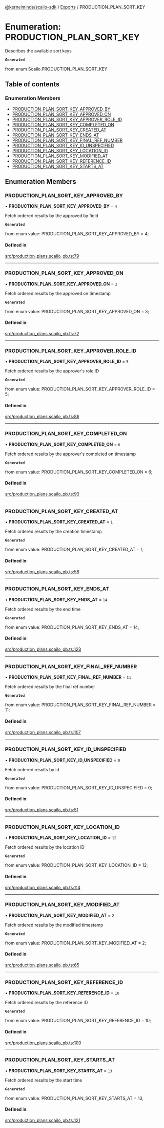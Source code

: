 [@kernelminds/scailo-sdk](../README.md) / [Exports](../modules.md) / PRODUCTION\_PLAN\_SORT\_KEY

# Enumeration: PRODUCTION\_PLAN\_SORT\_KEY

Describes the available sort keys

**`Generated`**

from enum Scailo.PRODUCTION_PLAN_SORT_KEY

## Table of contents

### Enumeration Members

- [PRODUCTION\_PLAN\_SORT\_KEY\_APPROVED\_BY](PRODUCTION_PLAN_SORT_KEY.md#production_plan_sort_key_approved_by)
- [PRODUCTION\_PLAN\_SORT\_KEY\_APPROVED\_ON](PRODUCTION_PLAN_SORT_KEY.md#production_plan_sort_key_approved_on)
- [PRODUCTION\_PLAN\_SORT\_KEY\_APPROVER\_ROLE\_ID](PRODUCTION_PLAN_SORT_KEY.md#production_plan_sort_key_approver_role_id)
- [PRODUCTION\_PLAN\_SORT\_KEY\_COMPLETED\_ON](PRODUCTION_PLAN_SORT_KEY.md#production_plan_sort_key_completed_on)
- [PRODUCTION\_PLAN\_SORT\_KEY\_CREATED\_AT](PRODUCTION_PLAN_SORT_KEY.md#production_plan_sort_key_created_at)
- [PRODUCTION\_PLAN\_SORT\_KEY\_ENDS\_AT](PRODUCTION_PLAN_SORT_KEY.md#production_plan_sort_key_ends_at)
- [PRODUCTION\_PLAN\_SORT\_KEY\_FINAL\_REF\_NUMBER](PRODUCTION_PLAN_SORT_KEY.md#production_plan_sort_key_final_ref_number)
- [PRODUCTION\_PLAN\_SORT\_KEY\_ID\_UNSPECIFIED](PRODUCTION_PLAN_SORT_KEY.md#production_plan_sort_key_id_unspecified)
- [PRODUCTION\_PLAN\_SORT\_KEY\_LOCATION\_ID](PRODUCTION_PLAN_SORT_KEY.md#production_plan_sort_key_location_id)
- [PRODUCTION\_PLAN\_SORT\_KEY\_MODIFIED\_AT](PRODUCTION_PLAN_SORT_KEY.md#production_plan_sort_key_modified_at)
- [PRODUCTION\_PLAN\_SORT\_KEY\_REFERENCE\_ID](PRODUCTION_PLAN_SORT_KEY.md#production_plan_sort_key_reference_id)
- [PRODUCTION\_PLAN\_SORT\_KEY\_STARTS\_AT](PRODUCTION_PLAN_SORT_KEY.md#production_plan_sort_key_starts_at)

## Enumeration Members

### PRODUCTION\_PLAN\_SORT\_KEY\_APPROVED\_BY

• **PRODUCTION\_PLAN\_SORT\_KEY\_APPROVED\_BY** = ``4``

Fetch ordered results by the approved by field

**`Generated`**

from enum value: PRODUCTION_PLAN_SORT_KEY_APPROVED_BY = 4;

#### Defined in

[src/production_plans.scailo_pb.ts:79](https://github.com/scailo/ts-sdk/blob/c10a36b57201dfa5903d4b53efa1e62aa6208936/src/production_plans.scailo_pb.ts#L79)

___

### PRODUCTION\_PLAN\_SORT\_KEY\_APPROVED\_ON

• **PRODUCTION\_PLAN\_SORT\_KEY\_APPROVED\_ON** = ``3``

Fetch ordered results by the approved on timestamp

**`Generated`**

from enum value: PRODUCTION_PLAN_SORT_KEY_APPROVED_ON = 3;

#### Defined in

[src/production_plans.scailo_pb.ts:72](https://github.com/scailo/ts-sdk/blob/c10a36b57201dfa5903d4b53efa1e62aa6208936/src/production_plans.scailo_pb.ts#L72)

___

### PRODUCTION\_PLAN\_SORT\_KEY\_APPROVER\_ROLE\_ID

• **PRODUCTION\_PLAN\_SORT\_KEY\_APPROVER\_ROLE\_ID** = ``5``

Fetch ordered results by the approver's role ID

**`Generated`**

from enum value: PRODUCTION_PLAN_SORT_KEY_APPROVER_ROLE_ID = 5;

#### Defined in

[src/production_plans.scailo_pb.ts:86](https://github.com/scailo/ts-sdk/blob/c10a36b57201dfa5903d4b53efa1e62aa6208936/src/production_plans.scailo_pb.ts#L86)

___

### PRODUCTION\_PLAN\_SORT\_KEY\_COMPLETED\_ON

• **PRODUCTION\_PLAN\_SORT\_KEY\_COMPLETED\_ON** = ``6``

Fetch ordered results by the approver's completed on timestamp

**`Generated`**

from enum value: PRODUCTION_PLAN_SORT_KEY_COMPLETED_ON = 6;

#### Defined in

[src/production_plans.scailo_pb.ts:93](https://github.com/scailo/ts-sdk/blob/c10a36b57201dfa5903d4b53efa1e62aa6208936/src/production_plans.scailo_pb.ts#L93)

___

### PRODUCTION\_PLAN\_SORT\_KEY\_CREATED\_AT

• **PRODUCTION\_PLAN\_SORT\_KEY\_CREATED\_AT** = ``1``

Fetch ordered results by the creation timestamp

**`Generated`**

from enum value: PRODUCTION_PLAN_SORT_KEY_CREATED_AT = 1;

#### Defined in

[src/production_plans.scailo_pb.ts:58](https://github.com/scailo/ts-sdk/blob/c10a36b57201dfa5903d4b53efa1e62aa6208936/src/production_plans.scailo_pb.ts#L58)

___

### PRODUCTION\_PLAN\_SORT\_KEY\_ENDS\_AT

• **PRODUCTION\_PLAN\_SORT\_KEY\_ENDS\_AT** = ``14``

Fetch ordered results by the end time

**`Generated`**

from enum value: PRODUCTION_PLAN_SORT_KEY_ENDS_AT = 14;

#### Defined in

[src/production_plans.scailo_pb.ts:128](https://github.com/scailo/ts-sdk/blob/c10a36b57201dfa5903d4b53efa1e62aa6208936/src/production_plans.scailo_pb.ts#L128)

___

### PRODUCTION\_PLAN\_SORT\_KEY\_FINAL\_REF\_NUMBER

• **PRODUCTION\_PLAN\_SORT\_KEY\_FINAL\_REF\_NUMBER** = ``11``

Fetch ordered results by the final ref number

**`Generated`**

from enum value: PRODUCTION_PLAN_SORT_KEY_FINAL_REF_NUMBER = 11;

#### Defined in

[src/production_plans.scailo_pb.ts:107](https://github.com/scailo/ts-sdk/blob/c10a36b57201dfa5903d4b53efa1e62aa6208936/src/production_plans.scailo_pb.ts#L107)

___

### PRODUCTION\_PLAN\_SORT\_KEY\_ID\_UNSPECIFIED

• **PRODUCTION\_PLAN\_SORT\_KEY\_ID\_UNSPECIFIED** = ``0``

Fetch ordered results by id

**`Generated`**

from enum value: PRODUCTION_PLAN_SORT_KEY_ID_UNSPECIFIED = 0;

#### Defined in

[src/production_plans.scailo_pb.ts:51](https://github.com/scailo/ts-sdk/blob/c10a36b57201dfa5903d4b53efa1e62aa6208936/src/production_plans.scailo_pb.ts#L51)

___

### PRODUCTION\_PLAN\_SORT\_KEY\_LOCATION\_ID

• **PRODUCTION\_PLAN\_SORT\_KEY\_LOCATION\_ID** = ``12``

Fetch ordered results by the location ID

**`Generated`**

from enum value: PRODUCTION_PLAN_SORT_KEY_LOCATION_ID = 12;

#### Defined in

[src/production_plans.scailo_pb.ts:114](https://github.com/scailo/ts-sdk/blob/c10a36b57201dfa5903d4b53efa1e62aa6208936/src/production_plans.scailo_pb.ts#L114)

___

### PRODUCTION\_PLAN\_SORT\_KEY\_MODIFIED\_AT

• **PRODUCTION\_PLAN\_SORT\_KEY\_MODIFIED\_AT** = ``2``

Fetch ordered results by the modified timestamp

**`Generated`**

from enum value: PRODUCTION_PLAN_SORT_KEY_MODIFIED_AT = 2;

#### Defined in

[src/production_plans.scailo_pb.ts:65](https://github.com/scailo/ts-sdk/blob/c10a36b57201dfa5903d4b53efa1e62aa6208936/src/production_plans.scailo_pb.ts#L65)

___

### PRODUCTION\_PLAN\_SORT\_KEY\_REFERENCE\_ID

• **PRODUCTION\_PLAN\_SORT\_KEY\_REFERENCE\_ID** = ``10``

Fetch ordered results by the reference ID

**`Generated`**

from enum value: PRODUCTION_PLAN_SORT_KEY_REFERENCE_ID = 10;

#### Defined in

[src/production_plans.scailo_pb.ts:100](https://github.com/scailo/ts-sdk/blob/c10a36b57201dfa5903d4b53efa1e62aa6208936/src/production_plans.scailo_pb.ts#L100)

___

### PRODUCTION\_PLAN\_SORT\_KEY\_STARTS\_AT

• **PRODUCTION\_PLAN\_SORT\_KEY\_STARTS\_AT** = ``13``

Fetch ordered results by the start time

**`Generated`**

from enum value: PRODUCTION_PLAN_SORT_KEY_STARTS_AT = 13;

#### Defined in

[src/production_plans.scailo_pb.ts:121](https://github.com/scailo/ts-sdk/blob/c10a36b57201dfa5903d4b53efa1e62aa6208936/src/production_plans.scailo_pb.ts#L121)
